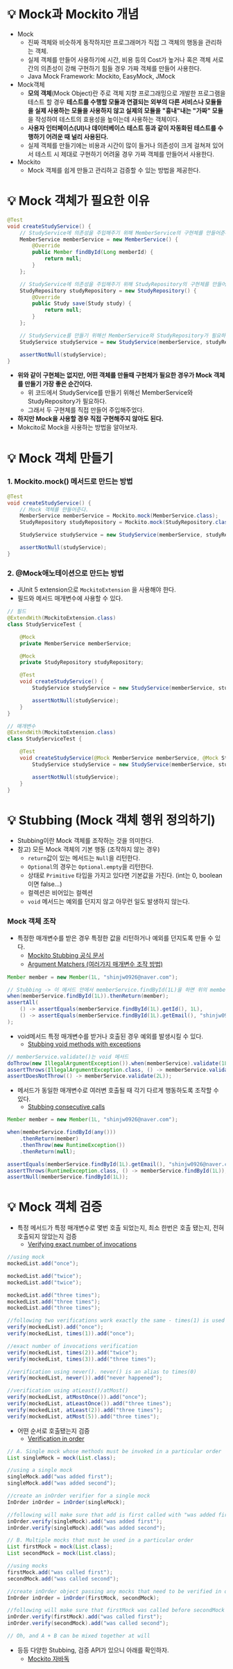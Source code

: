# 💡 Mock과 Mockito 개념
- Mock
  - 진짜 객체와 비슷하게 동작하지만 프로그래머가 직접 그 객체의 행동을 관리하는 객체.
  - 실제 객체를 만들어 사용하기에 시간, 비용 등의 Cost가 높거나 혹은 객체 서로간의 의존성이 강해 구현하기 힘들 경우 가짜 객체를 만들어 사용한다.
  - Java Mock Framework: Mockito, EasyMock, JMock
- Mock객체
  - **모의 객체**(Mock Object)란 주로 객체 지향 프로그래밍으로 개발한 프로그램을 테스트 할 경우 **테스트를 수행할 모듈과 연결되는 외부의 다른 서비스나 모듈들을 실제 사용하는 모듈을 사용하지 않고 실제의 모듈을 "흉내"내는 "가짜" 모듈**을 작성하여 테스트의 효용성을 높이는데 사용하는 객체이다.
  - **사용자 인터페이스(UI)나 데이터베이스 테스트 등과 같이 자동화된 테스트를 수행하기 어려운 때 널리 사용된다.**
  - 실제 객체를 만들기에는 비용과 시간이 많이 들거나 의존성이 크게 걸쳐져 있어서 테스트 시 제대로 구현하기 어려울 경우 가짜 객체를 만들어서 사용한다.
- Mockito
  - Mock 객체를 쉽게 만들고 관리하고 검증할 수 있는 방법을 제공한다.

# 💡 Mock 객체가 필요한 이유
```java
@Test
void createStudyService() {
    // StudyService에 의존성을 주입해주기 위해 MemberService의 구현체를 만들어준다.
    MemberService memberService = new MemberService() {
        @Override
        public Member findById(Long memberId) {
            return null;
        }
    };

    // StudyService에 의존성을 주입해주기 위해 StudyRepository의 구현체를 만들어준다.
    StudyRepository studyRepository = new StudyRepository() {
        @Override
        public Study save(Study study) {
            return null;
        }
    };

    // StudyService를 만들기 위해선 MemberService와 StudyRepository가 필요하다.
    StudyService studyService = new StudyService(memberService, studyRepository);

    assertNotNull(studyService);
}
```
- **위와 같이 구현체는 없지만, 어떤 객체를 만들때 구현체가 필요한 경우가 Mock 객체를 만들기 가장 좋은 순간이다.**
  - 위 코드에서 StudyService를 만들기 위해선 MemberService와 StudyRepository가 필요하다.
  - 그래서 두 구현체를 직접 만들어 주입해주었다.
- **하지만 Mock을 사용할 경우 직접 구현해주지 않아도 된다.**
- Mokcito로 Mock을 사용하는 방법을 알아보자.

# 💡 Mock 객체 만들기
### 1. Mockito.mock() 메서드로 만드는 방법
```java
@Test
void createStudyService() {
    // Mock 객체를 만들어준다.
    MemberService memberService = Mockito.mock(MemberService.class);
    StudyRepository studyRepository = Mockito.mock(StudyRepository.class);

    StudyService studyService = new StudyService(memberService, studyRepository);

    assertNotNull(studyService);
}
```

### 2. @Mock애노테이션으로 만드는 방법
- JUnit 5 extension으로 `MockitoExtension` 을 사용해야 한다.
- 필드와 메서드 매개변수에 사용할 수 있다.

```java
// 필드
@ExtendWith(MockitoExtension.class)
class StudyServiceTest {

    @Mock
    private MemberService memberService;

    @Mock
    private StudyRepository studyRepository;

    @Test
    void createStudyService() {
        StudyService studyService = new StudyService(memberService, studyRepository);

        assertNotNull(studyService);
    }
}
```

```java
// 매개변수
@ExtendWith(MockitoExtension.class)
class StudyServiceTest {

    @Test
    void createStudyService(@Mock MemberService memberService, @Mock StudyRepository studyRepository) {
        StudyService studyService = new StudyService(memberService, studyRepository);

        assertNotNull(studyService);
    }
}
```

# 💡 Stubbing (Mock 객체 행위 정의하기)
- Stubbing이란 Mock 객체를 조작하는 것을 의미한다.
- 참고) 모든 Mock 객체의 기본 행동 (조작하지 않는 경우)
  - `return`값이 있는 메서드는 `Null`을 리턴한다.
  - `Optional`의 경우는 `Optional.empty`을 리턴한다.
  - 상태로 `Primitive` 타입을 가지고 있다면 기본값을 가진다. (int는 0, boolean이면 false...)
  - 컬렉션은 비어있는 컬렉션
  - `void` 메서드는 예외를 던지지 않고 아무런 일도 발생하지 않는다.
 
### Mock 객체 조작
- 특정한 매개변수를 받은 경우 특정한 값을 리턴하거나 예외를 던지도록 만들 수 있다.
  - [Mockito Stubbing 공식 문서](https://javadoc.io/doc/org.mockito/mockito-core/latest/org/mockito/Mockito.html#stubbing)
  - [Argument Matchers (여러가지 매개변수 조작 방법)](https://javadoc.io/doc/org.mockito/mockito-core/latest/org/mockito/Mockito.html#argument_matchers)
 
```java
Member member = new Member(1L, "shinjw0926@naver.com");

// Stubbing -> 이 메서드 안에서 memberService.findById(1L)을 하면 위의 member가 리턴된다.
when(memberService.findById(1L)).thenReturn(member);
assertAll(
    () -> assertEquals(memberService.findById(1L).getId(), 1L),
    () -> assertEquals(memberService.findById(1L).getEmail(), "shinjw0926@naver.com");
);
```

- void메서드 특정 매개변수를 받거나 호출된 경우 예외를 발생시킬 수 있다.
  - [Stubbing void methods with exceptions](https://javadoc.io/doc/org.mockito/mockito-core/latest/org/mockito/Mockito.html#5)

```java
// memberService.validate()는 void 메서드
doThrow(new IllegalArgumentException()).when(memberService).validate(1L);
assertThrows(IllegalArgumentException.class, () -> memberService.validate(1L));
assertDoesNotThrow(() -> memberService.validate(2L));
```

- 메서드가 동일한 매개변수로 여러변 호출될 때 각기 다르게 행동하도록 조작할 수 있다.
  - [Stubbing consecutive calls](https://javadoc.io/doc/org.mockito/mockito-core/latest/org/mockito/Mockito.html#10)

```java
Member member = new Member(1L, "shinjw0926@naver.com");

when(memberService.findById(any()))
    .thenReturn(member)
    .thenThrow(new RuntimeException())
    .thenReturn(null);

assertEquals(memberService.findById(1L).getEmail(), "shinjw0926@naver.com");
assertThrows(RuntimeException.class, () -> memberService.findById(1L));
assertNull(memberService.findById(1L));
```

# 💡 Mock 객체 검증
- 특정 메서드가 특정 매개변수로 몇번 호출 되었는지, 최소 한번은 호출 됐는지, 전혀 호출되지 않았는지 검증
  - [Verifying exact number of invocations](https://javadoc.io/doc/org.mockito/mockito-core/latest/org/mockito/Mockito.html#exact_verification)

```java
//using mock
mockedList.add("once");

mockedList.add("twice");
mockedList.add("twice");

mockedList.add("three times");
mockedList.add("three times");
mockedList.add("three times");

//following two verifications work exactly the same - times(1) is used by default
verify(mockedList).add("once");
verify(mockedList, times(1)).add("once");

//exact number of invocations verification
verify(mockedList, times(2)).add("twice");
verify(mockedList, times(3)).add("three times");

//verification using never(). never() is an alias to times(0)
verify(mockedList, never()).add("never happened");

//verification using atLeast()/atMost()
verify(mockedList, atMostOnce()).add("once");
verify(mockedList, atLeastOnce()).add("three times");
verify(mockedList, atLeast(2)).add("three times");
verify(mockedList, atMost(5)).add("three times");
```

- 어떤 순서로 호출됐는지 검증
  - [Verification in order](https://javadoc.io/doc/org.mockito/mockito-core/latest/org/mockito/Mockito.html#in_order_verification)
 
```java
// A. Single mock whose methods must be invoked in a particular order
List singleMock = mock(List.class);

//using a single mock
singleMock.add("was added first");
singleMock.add("was added second");

//create an inOrder verifier for a single mock
InOrder inOrder = inOrder(singleMock);

//following will make sure that add is first called with "was added first", then with "was added second"
inOrder.verify(singleMock).add("was added first");
inOrder.verify(singleMock).add("was added second");

// B. Multiple mocks that must be used in a particular order
List firstMock = mock(List.class);
List secondMock = mock(List.class);

//using mocks
firstMock.add("was called first");
secondMock.add("was called second");

//create inOrder object passing any mocks that need to be verified in order
InOrder inOrder = inOrder(firstMock, secondMock);

//following will make sure that firstMock was called before secondMock
inOrder.verify(firstMock).add("was called first");
inOrder.verify(secondMock).add("was called second");

// Oh, and A + B can be mixed together at will
```

- 등등 다양한 Stubbing, 검증 API가 있으니 아래를 확인하자.
  - [Mockito 자바독](https://javadoc.io/doc/org.mockito/mockito-core/latest/org/mockito/Mockito.html)
